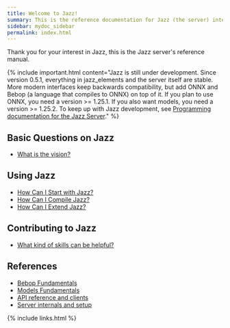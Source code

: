 ```yaml
---
title: Welcome to Jazz!
summary: This is the reference documentation for Jazz (the server) intended for end users. This includes introducing the server, the API and the docker images.
sidebar: mydoc_sidebar
permalink: index.html
---
```


Thank you for your interest in Jazz, this is the Jazz server's reference manual.

{% include important.html content="Jazz is still under development. Since version 0.5.1, everything in jazz_elements and the server itself
are stable. More modern interfaces keep backwards compatibility, but add ONNX and Bebop (a language that compiles to ONNX) on top of it.
If you plan to use ONNX, you need a version >= 1.25.1. If you also want models, you need a version >= 1.25.2.
To keep up with Jazz development, see
[Programming documentation for the Jazz Server](https://kaalam.github.io/develop_jazz02/index.html)." %}

## Basic Questions on Jazz

* [What is the vision?](vision_intro_page.html)

## Using Jazz

* [How Can I Start with Jazz?](using_jazz_start.html)
* [How Can I Compile Jazz?](using_compile.html)
* [How Can I Extend Jazz?](using_extend.html)

## Contributing to Jazz

* [What kind of skills can be helpful?](contributing_welcome_all.html)

## References

* [Bebop Fundamentals](bop_introduction.html)
* [Models Fundamentals](models_introduction.html)
* [API reference and clients](api_ref_intro.html)
* [Server internals and setup](reference_server_setup.html)

{% include links.html %}
